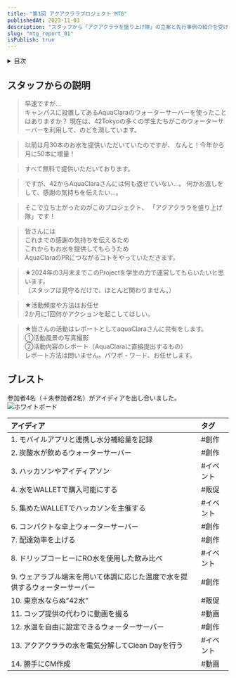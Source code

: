 ```yaml
---
title: "第1回 アクアクララプロジェクト MTG"
publishedAt: 2023-11-03
description: "スタッフから「アクアクララを盛り上げ隊」の立案と先行事例の紹介を受けました。本プロジェクトへの参加ルールとして、「学生主導」かつ「2ヶ月に1度の定期活動」が要求されています。"
slug: "mtg_report_01"
isPublish: true
---
```


<details>
<summary>目次</summary>

1. [スタッフからの説明](#スタッフからの説明)
2. [ブレスト](#ブレスト)

</details>

## スタッフからの説明
> 早速ですが...  
> キャンパスに設置してあるAquaClaraのウォーターサーバーを使ったことはありますか？
> 現在は、42Tokyoの多くの学生たちがこのウォーターサーバーを利用して、のどを潤しています。

> 以前は月30本のお水を提供いただいていたのですが、
> なんと！今年から月に50本に増量！

> すべて無料で提供いただいております。

>ですが、42からAquaClaraさんには何も返せていない...。
>何かお返しをして、感謝の気持ちを伝えたい...。

>そこで立ち上がったのがこのプロジェクト、
>「アクアクララを盛り上げ隊」です！

>皆さんには  
>これまでの感謝の気持ちを伝えるため  
>これからもお水を提供してもらうため  
>AquaClaraのPRにつながるコトをやっていただきます。

>★2024年の3月末までこのProjectを学生の力で運営してもらいたいと思います。  
>（スタッフは見守るだけで、ほとんど関わりません。）

>★活動頻度や方法はお任せ  
>2か月に1回何かアクションを起こしてほしい。

>★皆さんの活動はレポートとしてaquaClaraさんに共有をします。  
>①活動風景の写真撮影  
>②活動内容のレポート（AquaClaraに直接提出するもの）  
>レポート方法は問いません。パワポ・ワード、お任せします。

## ブレスト

参加者4名（＋未参加者2名）がアイディアを出し合いました。
![ホワイトボード]

| アイディア | タグ |
| :---- | :---- | 
| 1. モバイルアプリと連携し水分補給量を記録 | #創作 |
| 2. 炭酸水が飲めるウォーターサーバー | #創作 |
| 3. ハッカソンやアイディアソン | #イベント |
| 4. 水をWALLETで購入可能にする | #販促 |
| 5. 集めたWALLETでハッカソンを主催する | #イベント |
| 6. コンパクトな卓上ウォーターサーバー | #創作 |
| 7. 配達効率を上げる | #創作 |
| 8. ドリップコーヒーにRO水を使用した飲み比べ | #イベント |
| 9. ウェアラブル端末を用いて体調に応じた温度で水を提供するウォーターサーバー | #創作 |
| 10. 東京水ならぬ”42水” | #販促 |
| 11. コップ提供の代わりに動画を撮る | #動画 |
| 12. 水温を自由に設定できるウォーターサーバー | #創作 |
| 13. アクアクララの水を電気分解してClean Dayを行う | #イベント |
| 14. 勝手にCM作成 | #動画 |

[ホワイトボード]: /whiteboard.jpg